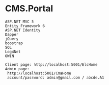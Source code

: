 # CMS.Portal   
    ASP.NET MVC 5
    Entity Framework 6
    ASP.NET Identity
    Dapper
    jQuery
    boostrap
    SQL
    Log4Net
    OWIN

    Client page: http://localhost:5001/ElcHome
    Admin page: 
     http://localhost:5001/CmaHome
     account/password: admin@gmail.com / abcde.A1
